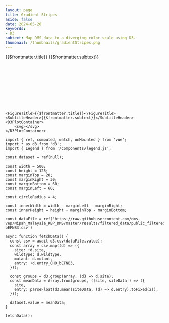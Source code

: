 ```yaml
---
layout: page
title: Gradient Stripes
aside: false
date: 2024-05-28
keywords:
- D3
subtext: Map DMS data to a diverging color scale using D3.
thumbnail: /thumbnails/gradientStripes.png
---
```


<FigureTitle>{{$frontmatter.title}}</FigureTitle>
<SubtitleHeader>{{$frontmatter.subtext}}</SubtitleHeader>
<D3PlotContainer>
    <svg></svg>
</D3PlotContainer>



<script setup>
  import { ref, computed, watch, onMounted } from 'vue';
  import * as d3 from 'd3';
  import { Legend } from '/components/legend.js';

  const dataset = ref(null);

  const width = 500;
  const height = 125;
  const marginTop = 20;
  const marginRight = 30;
  const marginBottom = 60;
  const marginLeft = 60;

  const circleRadius = 4;

  const innerWidth = width - marginLeft - marginRight;
  const innerHeight = height - marginTop - marginBottom;

  const dataFile = ref('https://raw.githubusercontent.com/dms-vep/Nipah_Malaysia_RBP_DMS/master/results/filtered_data/public_filtered/RBP_mutation_effects_cell_entry_CHO-bEFNB3.csv')

  async function fetchData() {
    const csv = await d3.csv(dataFile.value);
    const array = csv.map((d) => ({
      site: +d.site,
      wildtype: d.wildtype,
      mutant: d.mutant,
      entry: +d.entry_CHO_bEFNB3,
    }));

    const groups = d3.group(array, (d) => d.site);
    const meanData = Array.from(groups, ([site, siteData]) => ({
      site,
      entry: parseFloat(d3.mean(siteData, (d) => d.entry).toFixed(2)),
    }));

    dataset.value = meanData;
  }

  fetchData();

  const xScale = computed(() => {
    return d3.scaleLinear()
      .domain(d3.extent(dataset.value, d => d.site))
      .range([0, innerWidth])
  });

  const colorScale = computed(() => {
    return d3
      .scaleLinear()
      .domain(d3.extent(dataset.value, d => d.entry))
      .range([innerHeight, 0])
      .nice();
  });

  const xAxisGenerator = computed(() => {
    return d3.axisBottom().scale(xScale.value).tickSizeOuter(0);
  });

  const divergingColorScale = computed(() => {
    return d3.scaleDiverging(d3.interpolateRdBu)
      .domain([-4, 0, 1]);
  });

  let svg;
  onMounted(() => {
    svg = d3.select('svg')
      //.attr('width', width)
      //.attr('height', height)
      .attr('viewBox', `0 0 ${width} ${height}`)
      .append('g')
      .attr('transform', `translate(${marginLeft}, ${marginTop})`);
  });

  function makeColorChart() {

    const colorWidth = (innerWidth) / dataset.value.length;

    svg.selectAll('.color-rect')
      .data(dataset.value, d => d.site)
      .join(
        enter => enter.append('rect')
          .attr('class', 'color-rect')
          .attr('x', (d, i) => i * colorWidth)
          .attr('y', 0)
          .attr('width', colorWidth)
          .attr('height', innerHeight)
          .attr('fill', d => divergingColorScale.value(d.entry)),
        update => update
          .transition()
          .duration(2000)
          .attr('fill', d => divergingColorScale.value(d.entry)),
        exit => exit
          .remove()
      )
    const xAxis = svg.append('g')
      .attr('transform', `translate(0, ${innerHeight})`)
      .call(xAxisGenerator.value)
      .attr('font-size', '12px');

    xAxis.append('text')
      .attr('class', 'text')
      .attr('x', (innerWidth) / 2)
      .attr('y', 40)
      .attr('fill', 'currentColor')
      .attr('text-anchor', 'middle')
      .attr('font-size', '14px')
      .text('Site');

    svg.append('text')
      //.attr('class', 'text')
      .attr('x', 0)
      .attr('y', -5)
      .attr('fill', 'currentColor')
      .attr('text-anchor', 'start')
      .attr('font-size', '14px')
      .text('Mean Cell Entry');

    Legend(d3.scaleDiverging([-4, 0, 2], d3.interpolateRdBu).clamp(true), {
      //svgRef: legend.value,
      //title: "Mean Cell Entry",
      width: 100,
      tickValues: [-4, 0, 2],
      xcoord: width-120,
      ycoord: 90,
    })
  }

  watch(dataset, () => {
    makeColorChart()
  });

</script>

<div class="container bg-slate-200 p-4 max-w-md mx-auto text-xs overflow-scroll prose dark:prose-dark">

```js-vue
<FigureTitle>{{$frontmatter.title}}</FigureTitle>
<SubtitleHeader>{{$frontmatter.subtext}}</SubtitleHeader>
<D3PlotContainer>
    <svg></svg>
</D3PlotContainer>
```

```js-vue
import { ref, computed, watch, onMounted } from 'vue';
import * as d3 from 'd3';
import { Legend } from '/components/legend.js';

const dataset = ref(null);

const width = 500;
const height = 125;
const marginTop = 20;
const marginRight = 30;
const marginBottom = 60;
const marginLeft = 60;

const circleRadius = 4;

const innerWidth = width - marginLeft - marginRight;
const innerHeight = height - marginTop - marginBottom;

const dataFile = ref('https://raw.githubusercontent.com/dms-vep/Nipah_Malaysia_RBP_DMS/master/results/filtered_data/public_filtered/RBP_mutation_effects_cell_entry_CHO-bEFNB3.csv')

async function fetchData() {
  const csv = await d3.csv(dataFile.value);
  const array = csv.map((d) => ({
    site: +d.site,
    wildtype: d.wildtype,
    mutant: d.mutant,
    entry: +d.entry_CHO_bEFNB3,
  }));

  const groups = d3.group(array, (d) => d.site);
  const meanData = Array.from(groups, ([site, siteData]) => ({
    site,
    entry: parseFloat(d3.mean(siteData, (d) => d.entry).toFixed(2)),
  }));

  dataset.value = meanData;
}

fetchData();
```

</div>
